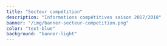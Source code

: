 ```yaml
---
title: "Secteur compétition"
description: "Informations compétitives saison 2017/2018"
banner: "/img/banner-secteur-competition.png"
color: "text-blue"
background: "banner-light"
---
```

